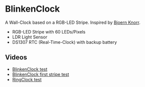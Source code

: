 # BlinkenClock
A Wall-Clock based on a RGB-LED Stripe.
Inspired by [Bjoern Knorr](http://netaddict.de/blinkenlights:blinkenclock).

* RGB-LED Stripe with 60 LEDs/Pixels
* LDR Light Sensor
* DS1307 RTC (Real-Time-Clock) with backup battery


## Videos
* [BlinkenClock test](http://www.youtube.com/watch?v=yUpm_b8Tglw)
* [BlinkenClock first stripe test](http://www.youtube.com/watch?v=Y0s2O4bYvBU)
* [RingClock test](https://www.youtube.com/watch?v=cOJGBhu95Og)

